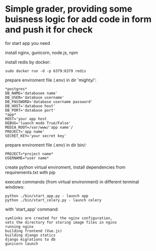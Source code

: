 # Simple grader, providing some buisness logic for add code in form and push it for check

for start app you need

install nginx, gunicorn, node.js, npm

install redis by docker:

	sudo docker run -d -p 6379:6379 redis

prepare enviroment file (.env) in dir 'mighty/':
	
	*postgres*	
	DB_NAME='databasee name'
	DB_USER='database username'
	DB_PASSWORD='database username password'
	DB_HOST='database host'
	DB_PORT='database port'
	*app*
	HOST='your app host
	DEBUG='luanch mode True/False'
	MEDIA_ROOT=/var/www/'app name'/
	PROJECT='app name'
	SECRET_KEY='your secret key'

prepare enviroment file (.env) in dir bin/:
	
	PROJECT=*project name*
	USERNAME=*user name*	
	
create python virtual enviroment, install dependencies from requirements.txt with pip 

execute commands (from virtual environment) in different terminal windows:

	python ./bin/start_app.py - launch app
	python ./bin/start_celery.py - launch celery

with 'start_app' command:

	symlinks are created for the nginx configuration,
	sets the directory for storing image files in nginx
	running nginx
	building frontend (Vue.js)
	building django statics
	django migrations to db
	gunicorn launch
